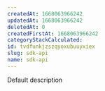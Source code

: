 ```yaml
---
createdAt: 1668063966242
updatedAt: 1668063966242
deletedAt: 0
createdFirstAt: 1668063966242
categoryStackCalculated: 
id: tvdfunkjzszqyoxubuuyxiex
slug: sdk-api
name: sdk-api
---
```


Default description